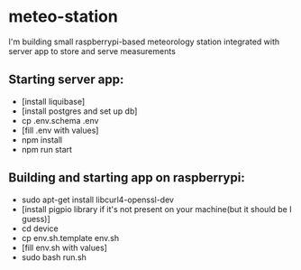 # meteo-station
I'm building small raspberrypi-based meteorology station integrated with server app to store and serve measurements

## Starting server app:
- [install liquibase]
- [install postgres and set up db]
- cp .env.schema .env
- [fill .env with values]
- npm install
- npm run start

## Building and starting app on raspberrypi:
- sudo apt-get install libcurl4-openssl-dev
- [install pigpio library if it's not present on your machine(but it should be I guess)]
- cd device
- cp env.sh.template env.sh
- [fill env.sh with values]
- sudo bash run.sh
